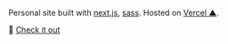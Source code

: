 Personal site built with [next.js](https://nextjs.org/), [sass](https://sass-lang.com/). Hosted on [Vercel ▲](https://vercel.com/).

🚀 [Check it out](https://www.jxck.bio/)